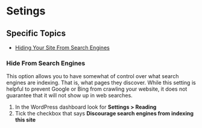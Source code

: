 # Setings


## Specific Topics

- [Hiding Your Site From Search Engines](#hide)



### <a name="hide"></a> Hide From Search Engines

This option allows you to have somewhat of control over what search engines are indexing. That is, what pages they discover. While this setting is helpful to prevent Google or Bing from crawling your website, it does not guarantee that it will not show up in web searches.

1. In the WordPress dashboard look for **Settings > Reading**
2. Tick the checkbox that says **Discourage search engines from indexing this site**
